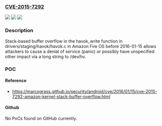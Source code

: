 ### [CVE-2015-7292](https://cve.mitre.org/cgi-bin/cvename.cgi?name=CVE-2015-7292)
![](https://img.shields.io/static/v1?label=Product&message=Amazon%20Fire%20OS%20before%202016-01-15&color=blue)
![](https://img.shields.io/static/v1?label=Version&message=n%2Fa&color=blue)
![](https://img.shields.io/static/v1?label=Vulnerability&message=Stack-based%20buffer%20overflow&color=brighgreen)

### Description

Stack-based buffer overflow in the havok_write function in drivers/staging/havok/havok.c in Amazon Fire OS before 2016-01-15 allows attackers to cause a denial of service (panic) or possibly have unspecified other impact via a long string to /dev/hv.

### POC

#### Reference
- https://marcograss.github.io/security/android/cve/2016/01/15/cve-2015-7292-amazon-kernel-stack-buffer-overflow.html

#### Github
No PoCs found on GitHub currently.


